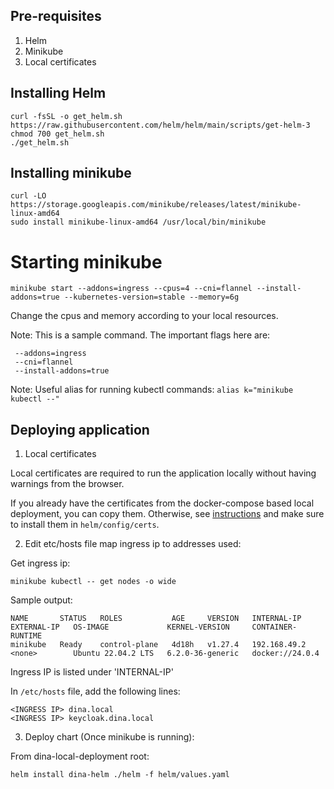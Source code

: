 ## Pre-requisites

1. Helm
2. Minikube
3. Local certificates

## Installing Helm

```
curl -fsSL -o get_helm.sh https://raw.githubusercontent.com/helm/helm/main/scripts/get-helm-3
chmod 700 get_helm.sh
./get_helm.sh
```

## Installing minikube

```
curl -LO https://storage.googleapis.com/minikube/releases/latest/minikube-linux-amd64
sudo install minikube-linux-amd64 /usr/local/bin/minikube
```
 
# Starting minikube

```
minikube start --addons=ingress --cpus=4 --cni=flannel --install-addons=true --kubernetes-version=stable --memory=6g
```

Change the cpus and memory according to your local resources.

Note: This is a sample command. The important flags here are:
```
 --addons=ingress 
 --cni=flannel 
 --install-addons=true
```

Note:
Useful alias for running kubectl commands: `alias k="minikube kubectl --"`

## Deploying application

1. Local certificates

Local certificates are required to run the application locally without having warnings from the browser.

If you already have the certificates from the docker-compose based local deployment, you can copy them.
Otherwise, see [instructions](https://aafc-bicoe.github.io/dina-local-deployment/#_local_certificates) and make sure to install them in `helm/config/certs`.

2. Edit etc/hosts file map ingress ip to addresses used:

Get ingress ip:

```
minikube kubectl -- get nodes -o wide
```

Sample output:
```
NAME       STATUS   ROLES           AGE     VERSION   INTERNAL-IP    EXTERNAL-IP   OS-IMAGE             KERNEL-VERSION     CONTAINER-RUNTIME
minikube   Ready    control-plane   4d18h   v1.27.4   192.168.49.2   <none>        Ubuntu 22.04.2 LTS   6.2.0-36-generic   docker://24.0.4
```
Ingress IP is listed under 'INTERNAL-IP'

In `/etc/hosts` file, add the following lines:
 
```
<INGRESS IP> dina.local
<INGRESS IP> keycloak.dina.local
```

3. Deploy chart (Once minikube is running):

From dina-local-deployment root:

`helm install dina-helm ./helm -f helm/values.yaml`
